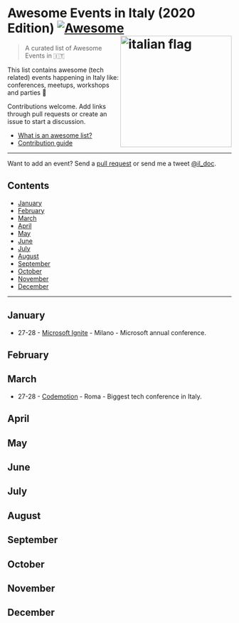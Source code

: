 # Awesome Events in Italy (2020 Edition) [![Awesome](https://awesome.re/badge.svg)](https://awesome.re) <img src="https://upload.wikimedia.org/wikipedia/en/thumb/0/03/Flag_of_Italy.svg/1200px-Flag_of_Italy.svg.png" width="250" align="right" alt="italian flag">

> A curated list of Awesome Events in 🇮🇹

This list contains awesome (tech related) events happening in Italy like: conferences, meetups, workshops and parties 🎉 

Contributions welcome. Add links through pull requests or create an issue to start a discussion.
- [What is an awesome list?](https://github.com/sindresorhus/awesome)
- [Contribution guide](contributing.md)

---

Want to add an event? Send a [pull request](contributing.md) or send me a tweet [@il_doc](https://twitter.com/il_doc).

## Contents
- [January](#january)
- [February](#february)
- [March](#march)
- [April](#april)
- [May](#may)
- [June](#june)
- [July](#july)
- [August](#august)
- [September](#september)
- [October](#october)
- [November](#november)
- [December](#december)

---

## January
- 27-28 - [Microsoft Ignite](https://www.microsoft.com/en-us/ignite) - Milano - Microsoft annual conference.

## February

## March
- 27-28 - [Codemotion](https://events.codemotion.com/conferences/rome/2020/) - Roma - Biggest tech conference in Italy.

## April
 
## May

## June

## July

## August

## September

## October

## November

## December

